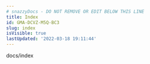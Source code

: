 ```yaml
---
# snazzyDocs - DO NOT REMOVE OR EDIT BELOW THIS LINE
title: Index
id: GMA-DCVZ-M5Q-BC3
slug: index
isVisible: true
lastUpdated: '2022-03-18 19:11:44'
---
```

docs/index
